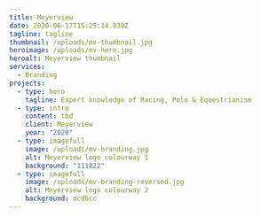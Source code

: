```yaml
---
title: Meyerview
date: 2020-06-17T15:25:14.838Z
tagline: tagline
thumbnail: /uploads/mv-thumbnail.jpg
heroimage: /uploads/mv-hero.jpg
heroalt: Meyerview thumbnail
services:
  - Branding
projects:
  - type: hero
    tagline: Expert knowledge of Racing, Polo & Equestrianism
  - type: intro
    content: tbd
    client: Meyerview
    year: "2020"
  - type: imagefull
    image: /uploads/mv-branding.jpg
    alt: Meyerview logo colourway 1
    background: "111822"
  - type: imagefull
    image: /uploads/mv-branding-reversed.jpg
    alt: Meyerview logo colourway 2
    background: dcd6cc
---
```

